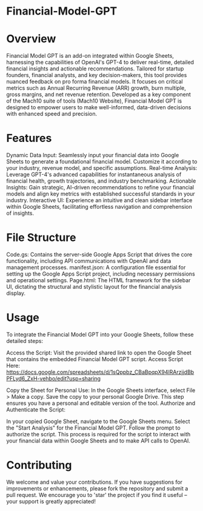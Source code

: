 # Financial-Model-GPT
# Overview
Financial Model GPT is an add-on integrated within Google Sheets, harnessing the capabilities of OpenAI's GPT-4 to deliver real-time, detailed financial insights and actionable recommendations. Tailored for startup founders, financial analysts, and key decision-makers, this tool provides nuanced feedback on pro forma financial models. It focuses on critical metrics such as Annual Recurring Revenue (ARR) growth, burn multiple, gross margins, and net revenue retention. Developed as a key component of the Mach10 suite of tools (Mach10 Website), Financial Model GPT is designed to empower users to make well-informed, data-driven decisions with enhanced speed and precision.

# Features
Dynamic Data Input: Seamlessly input your financial data into Google Sheets to generate a foundational financial model. Customize it according to your industry, revenue model, and specific assumptions.
Real-time Analysis: Leverage GPT-4's advanced capabilities for instantaneous analysis of financial health, growth trajectories, and industry benchmarking.
Actionable Insights: Gain strategic, AI-driven recommendations to refine your financial models and align key metrics with established successful standards in your industry.
Interactive UI: Experience an intuitive and clean sidebar interface within Google Sheets, facilitating effortless navigation and comprehension of insights.

# File Structure
Code.gs: Contains the server-side Google Apps Script that drives the core functionality, including API communications with OpenAI and data management processes.
manifest.json: A configuration file essential for setting up the Google Apps Script project, including necessary permissions and operational settings.
Page.html: The HTML framework for the sidebar UI, dictating the structural and stylistic layout for the financial analysis display.

# Usage
To integrate the Financial Model GPT into your Google Sheets, follow these detailed steps:

Access the Script: Visit the provided shared link to open the Google Sheet that contains the embedded Financial Model GPT script.
Access Script Here: https://docs.google.com/spreadsheets/d/1sQppbz_CBaBpqpX94lRArzjjdBbPFLyd6_ZxH-vehbo/edit?usp=sharing 

Copy the Sheet for Personal Use: In the Google Sheets interface, select File > Make a copy.
Save the copy to your personal Google Drive. This step ensures you have a personal and editable version of the tool.
Authorize and Authenticate the Script:

In your copied Google Sheet, navigate to the Google Sheets menu.
Select the "Start Analysis" for the Financial Model GPT.
Follow the prompt to authorize the script. This process is required for the script to interact with your financial data within Google Sheets and to make API calls to OpenAI.

# Contributing
We welcome and value your contributions. If you have suggestions for improvements or enhancements, please fork the repository and submit a pull request. We encourage you to 'star' the project if you find it useful – your support is greatly appreciated!
